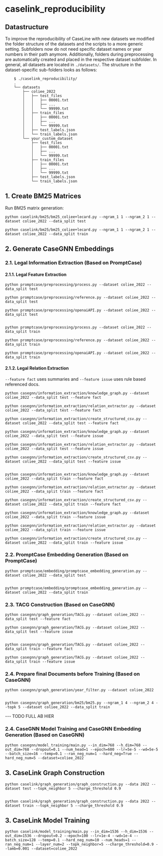 # caselink_reproducibility

## Datastructure

To improve the reproducibility of CaseLine with new datasets we modified the folder structure of the datasets and the scripts to a more generic setting. Subfolders now do not need specific dataset names or year numbers in their path anymore. Additionally, folders during preprocessing are automatically created and placed in the respective dataset subfolder. In general, all datasets are located in `./datasets/`. The structure in the dataset-specific sub-folders looks as follows:

```
    $ ./caselink_reproducibility/
    .
    └── datasets
        ├── coliee_2022
        │   ├── test_files
        │   │   ├── 00001.txt
        │   │   ├── ...
        │   │   └── 99999.txt
        │   ├── train_files
        │   │   ├── 00001.txt
        │   │   ├── ...
        │   │   └── 99999.txt
        │   ├── test_labels.json
        │   └── train_labels.json
        └── your_custom_dataset
            ├── test_files
            │   ├── 00001.txt
            │   ├── ...
            │   └── 99999.txt
            ├── train_files
            │   ├── 00001.txt
            │   ├── ...
            │   └── 99999.txt
            ├── test_labels.json
            └── train_labels.json
```


## 1. Create BM25 Matrices

Run BM25 matrix generation:

`python caselink/bm25/bm25_coliee+lecard.py --ngram_1 1 --ngram_2 1 --dataset coliee_2022 --data_split test`


`python caselink/bm25/bm25_coliee+lecard.py --ngram_1 1 --ngram_2 1 --dataset coliee_2022 --data_split train`



## 2. Generate CaseGNN Embeddings

### 2.1. Legal Information Extraction (Based on PromptCase)

#### 2.1.1. Legal Feature Extraction

```
python promptcase/preprocessing/process.py --dataset coliee_2022 --data_split test

python promptcase/preprocessing/reference.py --dataset coliee_2022 --data_split test

python promptcase/preprocessing/openaiAPI.py --dataset coliee_2022 --data_split test


python promptcase/preprocessing/process.py --dataset coliee_2022 --data_split train

python promptcase/preprocessing/reference.py --dataset coliee_2022 --data_split train

python promptcase/preprocessing/openaiAPI.py --dataset coliee_2022 --data_split train
```


#### 2.1.2. Legal Relation Extraction

`--feature fact` uses summaries and `--feature issue` uses rule based referenced docs.

```
python casegnn/information_extraction/knowledge_graph.py --dataset coliee_2022 --data_split test --feature fact

python casegnn/information_extraction/relation_extractor.py --dataset coliee_2022 --data_split test --feature fact

python casegnn/information_extraction/create_structured_csv.py --dataset coliee_2022 --data_split test --feature fact

python casegnn/information_extraction/knowledge_graph.py --dataset coliee_2022 --data_split test --feature issue

python casegnn/information_extraction/relation_extractor.py --dataset coliee_2022 --data_split test --feature issue

python casegnn/information_extraction/create_structured_csv.py --dataset coliee_2022 --data_split test --feature issue


python casegnn/information_extraction/knowledge_graph.py --dataset coliee_2022 --data_split train --feature fact

python casegnn/information_extraction/relation_extractor.py --dataset coliee_2022 --data_split train --feature fact

python casegnn/information_extraction/create_structured_csv.py --dataset coliee_2022 --data_split train --feature fact

python casegnn/information_extraction/knowledge_graph.py --dataset coliee_2022 --data_split train --feature issue

python casegnn/information_extraction/relation_extractor.py --dataset coliee_2022 --data_split train --feature issue

python casegnn/information_extraction/create_structured_csv.py --dataset coliee_2022 --data_split train --feature issue
```


### 2.2. PromptCase Embedding Generation (Based on PromptCase)

```
python promptcase/embedding/promptcase_embedding_generation.py --dataset coliee_2022 --data_split test


python promptcase/embedding/promptcase_embedding_generation.py --dataset coliee_2022 --data_split train
``` 


### 2.3. TACG Construction (Based on CaseGNN)

```
python casegnn/graph_generation/TACG.py --dataset coliee_2022 --data_split test --feature fact

python casegnn/graph_generation/TACG.py --dataset coliee_2022 --data_split test --feature issue


python casegnn/graph_generation/TACG.py --dataset coliee_2022 --data_split train --feature fact

python casegnn/graph_generation/TACG.py --dataset coliee_2022 --data_split train --feature issue
```

### 2.4. Prepare final Documents before Training (Based on CaseGNN)

```
python casegnn/graph_generation/year_filter.py --dataset coliee_2022


python casegnn/graph_generation/bm25/bm25.py --ngram_1 4 --ngram_2 4 --topk 5 --dataset coliee_2022 --data_split train
```


--- TODO FULL AB HIER

### 2.4. CaseGNN Model Training and CaseGNN Embedding Generation (Based on CaseGNN)

```
python casegnn/model_training/main.py --in_dim=768 --h_dim=768 --out_dim=768 --dropout=0.1 --num_head=1 --epoch=600 --lr=5e-5 --wd=5e-5 --batch_size=16 --temp=0.1 --ran_neg_num=1 --hard_neg=True --hard_neg_num=5 --dataset=coliee_2022
```


## 3. CaseLink Graph Construction

```
python caselink/graph_generation/graph_construction.py --data 2022 --dataset test --topk_neighbor 5 --charge_threshold 0.9


python caselink/graph_generation/graph_construction.py --data 2022 --dataset train --topk_neighbor 5 --charge_threshold 0.9
```


## 3. CaseLink Model Training

```
python caselink/model_training/main.py --in_dim=1536 --h_dim=1536 --out_dim=1536 --dropout=0.2 --epoch=100 --lr=1e-4 --wd=1e-4 --batch_size=128 --temp=0.1 --hard_neg_num=10 --num_heads=1 --ran_neg_num=1 --layer_num=2 --topk_neighbor=5 --charge_threshold=0.9 --lamb=0.001 --dataset=coliee_2022
```